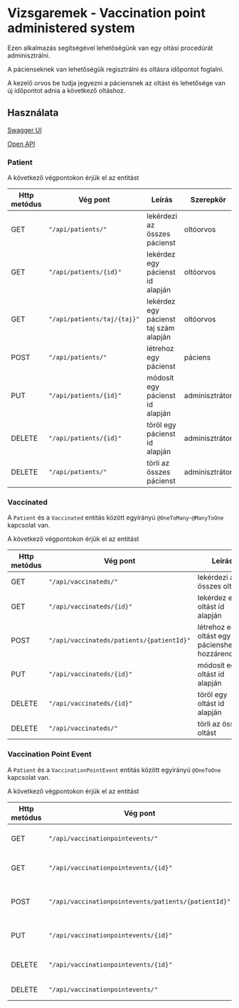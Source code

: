 # Vizsgaremek - Vaccination point administered system

Ezen alkalmazás segítségével lehetőségünk van egy oltási procedúrát adminisztrálni.

A pácienseknek van lehetőségük regisztrálni és oltásra időpontot foglalni.

A kezelő orvos be tudja jegyezni a páciensnek az oltást és lehetősége van új időpontot adnia a következő oltáshoz.

## Használata

[Swagger UI](http://localhost:8080/swagger-ui.html)

[Open API](http://localhost:8080/v3/api-docs)

### Patient

A következő végpontokon érjük el az entitást

| Http metódus | Vég pont                   | Leírás                                 | Szerepkör      |
| ------------ | -------------------------- | -------------------------------------- | -------------- |
| GET          | `"/api/patients/"`         | lekérdezi az összes pácienst           | oltóorvos      |
| GET          | `"/api/patients/{id}"`     | lekérdez egy pácienst id alapján       | oltóorvos      |
| GET          | `"/api/patients/taj/{taj}"`| lekérdez egy pácienst taj szám alapján | oltóorvos      |
| POST         | `"/api/patients/"`         | létrehoz egy pácienst                  | páciens        |
| PUT          | `"/api/patients/{id}"`     | módosít egy pácienst id alapján        | adminisztrátor |
| DELETE       | `"/api/patients/{id}"`     | töröl egy pácienst id alapján          | adminisztrátor |
| DELETE       | `"/api/patients/"`         | törli az összes pácienst               | adminisztrátor |

### Vaccinated

A `Patient` és a `Vaccinated` entitás között egyirányú `@OneToMany`-`@ManyToOne` kapcsolat van.

A következő végpontokon érjük el az entitást

| Http metódus | Vég pont                                  | Leírás                                           | Szerepkör      |
| ------------ | ----------------------------------------- | ------------------------------------------------ | -------------- |
| GET          | `"/api/vaccinateds/"`                     | lekérdezi az összes oltást                       | oltóorvos      |
| GET          | `"/api/vaccinateds/{id}"`                 | lekérdez egy oltást id alapján                   | oltóorvos      |
| POST         | `"/api/vaccinateds/patients/{patientId}"` | létrehoz egy oltást egy pácienshez hozzárendelve | oltóorvos      |
| PUT          | `"/api/vaccinateds/{id}"`                 | módosít egy oltást id alapján                    | oltóorvos      |
| DELETE       | `"/api/vaccinateds/{id}"`                 | töröl egy oltást id alapján                      | oltóorvos      |
| DELETE       | `"/api/vaccinateds/"`                     | törli az összes oltást                           | adminisztrátor |

### Vaccination Point Event

A `Patient` és a `VaccinationPointEvent` entitás között egyirányú `@OneToOne` kapcsolat van.

A következő végpontokon érjük el az entitást

| Http metódus | Vég pont                                             | Leírás                                             | Szerepkör      |
| ------------ | ---------------------------------------------------- | -------------------------------------------------- | -------------- |
| GET          | `"/api/vaccinationpointevents/"`                     | lekérdezi az összes eseményt                       | oltóorvos      |
| GET          | `"/api/vaccinationpointevents/{id}"`                 | lekérdez egy eseményt id alapján                   | oltóorvos      |
| POST         | `"/api/vaccinationpointevents/patients/{patientId}"` | létrehoz egy eseményt egy pácienshez hozzárendelve | páciens        |
| PUT          | `"/api/vaccinationpointevents/{id}"`                 | módosít egy eseményt id alapján                    | oltóorvos      |
| DELETE       | `"/api/vaccinationpointevents/{id}"`                 | töröl egy eseményt id alapján                      | oltóorvos      |
| DELETE       | `"/api/vaccinationpointevents/"`                     | törli az összes eseményt                           | adminisztrátor |

